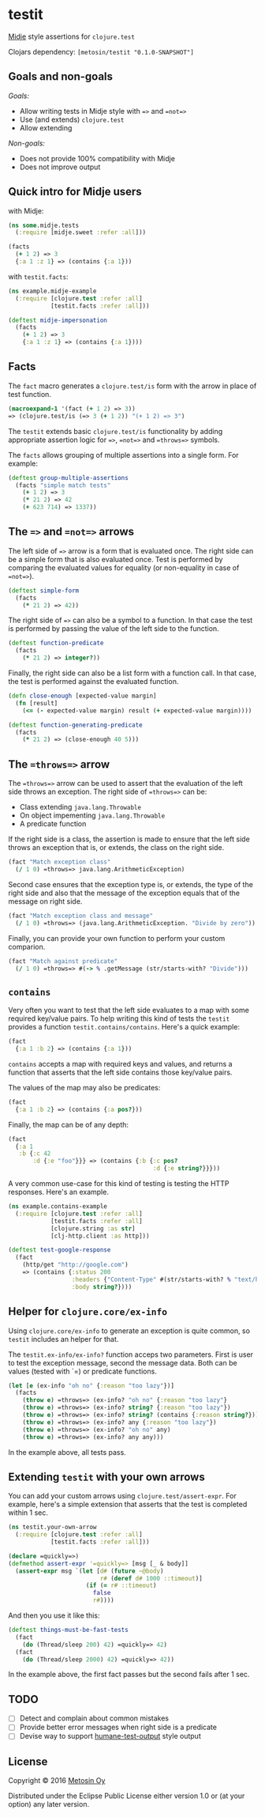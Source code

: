 # testit

[Midje](https://github.com/marick/Midje) style assertions for `clojure.test`

Clojars dependency: `[metosin/testit "0.1.0-SNAPSHOT"]`

## Goals and non-goals

*Goals:*

* Allow writing tests in Midje style with `=>` and `=not=>`
* Use (and extends) `clojure.test`
* Allow extending

*Non-goals:*

* Does not provide 100% compatibility with Midje
* Does not improve output

## Quick intro for Midje users

with Midje:

```clj
(ns some.midje.tests 
  (:require [midje.sweet :refer :all]))

(facts
  (+ 1 2) => 3
  {:a 1 :z 1} => (contains {:a 1}))
```

with `testit.facts`:

```clj
(ns example.midje-example
  (:require [clojure.test :refer :all]
            [testit.facts :refer :all]))

(deftest midje-impersonation
  (facts
    (+ 1 2) => 3
    {:a 1 :z 1} => (contains {:a 1})))
```

## Facts

The `fact` macro generates a `clojure.test/is` form with the arrow in 
place of test function.

```clj
(macroexpand-1 '(fact (+ 1 2) => 3))
=> (clojure.test/is (=> 3 (+ 1 2)) "(+ 1 2) => 3")
```

The `testit` extends basic `clojure.test/is` functionality
by adding appropriate assertion logic for `=>`, `=not=>` and `=throws=>` 
symbols.

The `facts` allows grouping of multiple assertions into a single form. For example:

```clj
(deftest group-multiple-assertions
  (facts "simple match tests"
    (+ 1 2) => 3
    (* 21 2) => 42
    (+ 623 714) => 1337))
```

## The `=>` and `=not=>` arrows

The left side of `=>` arrow is a form that is evaluated once. The right side can be
a simple form that is also evaluated once. Test is performed by comparing the evaluated
values for equality (or non-equality in case of `=not=>`).

```clj
(deftest simple-form
  (facts
    (* 21 2) => 42))
```

The right side of `=>` can also be a symbol to a function. In that case the test is 
performed by passing the value of the left side to the function.

```clj
(deftest function-predicate
  (facts
    (* 21 2) => integer?))
```

Finally, the right side can also be a list form with a function call. In that case, the 
test is performed against the evaluated function.
 
```clj
(defn close-enough [expected-value margin]
  (fn [result]
    (<= (- expected-value margin) result (+ expected-value margin))))

(deftest function-generating-predicate
  (facts
    (* 21 2) => (close-enough 40 5)))
```

## The `=throws=>` arrow

The `=throws=>` arrow can be used to assert that the evaluation of the left side
throws an exception. The right side of `=throws=>` can be:

* Class extending `java.lang.Throwable`
* On object impementing `java.lang.Throwable`
* A predicate function

If the right side is a class, the assertion is made to ensure that the left side
throws an exception that is, or extends, the class on the right side.

```clj
(fact "Match exception class"
  (/ 1 0) =throws=> java.lang.ArithmeticException)
```

Second case ensures that the exception type is, or extends, the type of the right
side and also that the message of the exception equals that of the message on right
side.

```clj
(fact "Match exception class and message"
  (/ 1 0) =throws=> (java.lang.ArithmeticException. "Divide by zero"))
```

Finally, you can provide your own function to perform your custom comparion.

```clj
(fact "Match against predicate"
  (/ 1 0) =throws=> #(-> % .getMessage (str/starts-with? "Divide")))
```

## `contains`

Very often you want to test that the left side evaluates to a map with
some required key/value pairs. To help writing this kind of tests the
`testit` provides a function `testit.contains/contains`. Here's a quick
example:

```clj
(fact
  {:a 1 :b 2} => (contains {:a 1}))
```

`contains` accepts a map with required keys and values, and returns a function
that asserts that the left side contains those key/value pairs.

The values of the map may also be predicates:

```clj
(fact
  {:a 1 :b 2} => (contains {:a pos?}))
```

Finally, the map can be of any depth:

```clj
(fact
  {:a 1
   :b {:c 42
       :d {:e "foo"}}} => (contains {:b {:c pos?
                                         :d {:e string?}}}))
```

A very common use-case for this kind of testing is testing the HTTP responses. Here's
an example.

```clj
(ns example.contains-example
  (:require [clojure.test :refer :all]
            [testit.facts :refer :all]
            [clojure.string :as str]
            [clj-http.client :as http]))

(deftest test-google-response
  (fact
    (http/get "http://google.com")
    => (contains {:status 200
                  :headers {"Content-Type" #(str/starts-with? % "text/html")}
                  :body string?})))
```

## Helper for `clojure.core/ex-info`

Using `clojure.core/ex-info` to generate an exception is quite common, so
`testit` includes an helper for that.

The `testit.ex-info/ex-info?` function acceps two parameters. First is user to
test the exception message, second the message data. Both can be values (tested
with `=) or predicate functions.

```clj
(let [e (ex-info "oh no" {:reason "too lazy"})]
  (facts
    (throw e) =throws=> (ex-info? "oh no" {:reason "too lazy"}
    (throw e) =throws=> (ex-info? string? {:reason "too lazy"})
    (throw e) =throws=> (ex-info? string? (contains {:reason string?}))
    (throw e) =throws=> (ex-info? any {:reason "too lazy"})
    (throw e) =throws=> (ex-info? "oh no" any)
    (throw e) =throws=> (ex-info? any any)))
```

In the example above, all tests pass.

## Extending `testit` with your own arrows

You can add your custom arrows using `clojure.test/assert-expr`. For example,
here's a simple extension that asserts that the test is completed within 1 sec.

```clj
(ns testit.your-own-arrow
  (:require [clojure.test :refer :all]
            [testit.facts :refer :all]))

(declare =quickly=>)
(defmethod assert-expr '=quickly=> [msg [_ & body]]
  (assert-expr msg `(let [d# (future ~@body)
                          r# (deref d# 1000 ::timeout)]
                      (if (= r# ::timeout)
                        false
                        r#))))
```

And then you use it like this:

```clj
(deftest things-must-be-fast-tests
  (fact
    (do (Thread/sleep 200) 42) =quickly=> 42)
  (fact
    (do (Thread/sleep 2000) 42) =quickly=> 42))
```

In the example above, the first fact passes but the second fails after 1 sec.

## TODO

- [ ] Detect and complain about common mistakes
- [ ] Provide better error messages when right side is a predicate
- [ ] Devise way to support [humane-test-output](https://github.com/pjstadig/humane-test-output) style output

## License

Copyright © 2016 [Metosin Oy](http://metosin.fi)

Distributed under the Eclipse Public License either version 1.0 or (at
your option) any later version.
